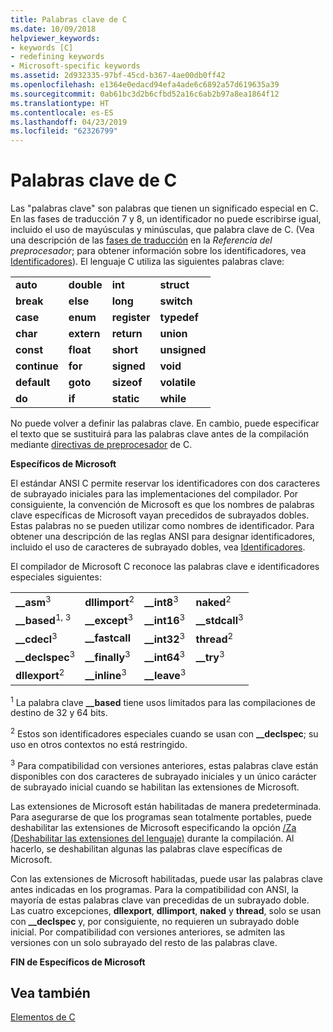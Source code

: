 ```yaml
---
title: Palabras clave de C
ms.date: 10/09/2018
helpviewer_keywords:
- keywords [C]
- redefining keywords
- Microsoft-specific keywords
ms.assetid: 2d932335-97bf-45cd-b367-4ae00db0ff42
ms.openlocfilehash: e1364e0edacd94efa4ade6c6892a57d619635a39
ms.sourcegitcommit: 0ab61bc3d2b6cfbd52a16c6ab2b97a8ea1864f12
ms.translationtype: HT
ms.contentlocale: es-ES
ms.lasthandoff: 04/23/2019
ms.locfileid: "62326799"
---
```

# <a name="c-keywords"></a>Palabras clave de C

Las "palabras clave" son palabras que tienen un significado especial en C. En las fases de traducción 7 y 8, un identificador no puede escribirse igual, incluido el uso de mayúsculas y minúsculas, que palabra clave de C. (Vea una descripción de las [fases de traducción](../preprocessor/phases-of-translation.md) en la *Referencia del preprocesador*; para obtener información sobre los identificadores, vea [Identificadores](../c-language/c-identifiers.md)). El lenguaje C utiliza las siguientes palabras clave:

|||||
|-|-|-|-|
|**auto**|**double**|**int**|**struct**|
|**break**|**else**|**long**|**switch**|
|**case**|**enum**|**register**|**typedef**|
|**char**|**extern**|**return**|**union**|
|**const**|**float**|**short**|**unsigned**|
|**continue**|**for**|**signed**|**void**|
|**default**|**goto**|**sizeof**|**volatile**|
|**do**|**if**|**static**|**while**|

No puede volver a definir las palabras clave. En cambio, puede especificar el texto que se sustituirá para las palabras clave antes de la compilación mediante [directivas de preprocesador](../preprocessor/preprocessor-directives.md) de C.

**Específicos de Microsoft**

El estándar ANSI C permite reservar los identificadores con dos caracteres de subrayado iniciales para las implementaciones del compilador. Por consiguiente, la convención de Microsoft es que los nombres de palabras clave específicas de Microsoft vayan precedidos de subrayados dobles. Estas palabras no se pueden utilizar como nombres de identificador. Para obtener una descripción de las reglas ANSI para designar identificadores, incluido el uso de caracteres de subrayado dobles, vea [Identificadores](../c-language/c-identifiers.md).

El compilador de Microsoft C reconoce las palabras clave e identificadores especiales siguientes:

|||||
|-|-|-|-|
|**__asm**<sup>3</sup>|**dllimport**<sup>2</sup>|**__int8**<sup>3</sup>|**naked**<sup>2</sup>|
|**__based**<sup>1, 3</sup>|**__except**<sup>3</sup>|**__int16**<sup>3</sup>|**__stdcall**<sup>3</sup>|
|**__cdecl**<sup>3</sup>|**__fastcall**|**__int32**<sup>3</sup>|**thread**<sup>2</sup>|
|**__declspec**<sup>3</sup>|**__finally**<sup>3</sup>|**__int64**<sup>3</sup>|**__try**<sup>3</sup>|
|**dllexport**<sup>2</sup>|**__inline**<sup>3</sup>|**__leave**<sup>3</sup>||

<sup>1</sup> La palabra clave **__based** tiene usos limitados para las compilaciones de destino de 32 y 64 bits.

<sup>2</sup> Estos son identificadores especiales cuando se usan con **__declspec**; su uso en otros contextos no está restringido.

<sup>3</sup> Para compatibilidad con versiones anteriores, estas palabras clave están disponibles con dos caracteres de subrayado iniciales y un único carácter de subrayado inicial cuando se habilitan las extensiones de Microsoft.

Las extensiones de Microsoft están habilitadas de manera predeterminada. Para asegurarse de que los programas sean totalmente portables, puede deshabilitar las extensiones de Microsoft especificando la opción [/Za \(Deshabilitar las extensiones del lenguaje)](../build/reference/za-ze-disable-language-extensions.md) durante la compilación. Al hacerlo, se deshabilitan algunas las palabras clave específicas de Microsoft.

Con las extensiones de Microsoft habilitadas, puede usar las palabras clave antes indicadas en los programas. Para la compatibilidad con ANSI, la mayoría de estas palabras clave van precedidas de un subrayado doble. Las cuatro excepciones, **dllexport**, **dllimport**, **naked** y **thread**, solo se usan con **__declspec** y, por consiguiente, no requieren un subrayado doble inicial. Por compatibilidad con versiones anteriores, se admiten las versiones con un solo subrayado del resto de las palabras clave.

**FIN de Específicos de Microsoft**

## <a name="see-also"></a>Vea también

[Elementos de C](../c-language/elements-of-c.md)
